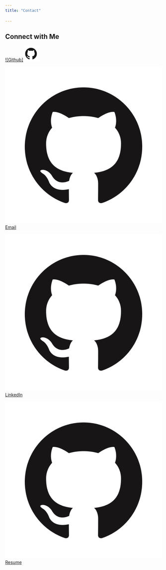 ```yaml
---
title: "Contact"

---
```


## Connect with Me

[![Github]<img src="./image1.png" alt="GitHub" height="50" width="50">](https://github.com/mounikapadala11) 


[![Email](./image1.png)](mailto:mpadala@ucsd.edu) [Email](mailto:mpadala@ucsd.edu)

[![LinkedIn](./image1.png)](https://www.linkedin.com/in/mounika-padala-ucsd/) [LinkedIn](https://www.linkedin.com/in/mounika-padala-ucsd/)

[![Resume](./image1.png)](https://drive.google.com/file/d/1tE5Sqnjr0KMEQmY49SfuXRK0_Q4mz7-a/view?usp=sharing) [Resume](https://drive.google.com/file/d/1tE5Sqnjr0KMEQmY49SfuXRK0_Q4mz7-a/view?usp=sharing)
